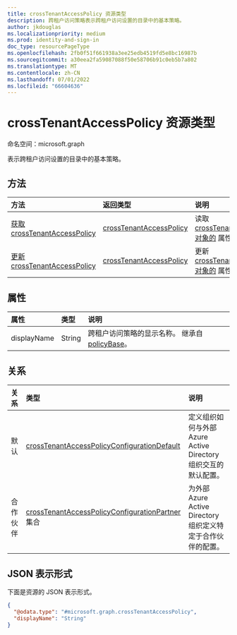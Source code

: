 ```yaml
---
title: crossTenantAccessPolicy 资源类型
description: 跨租户访问策略表示跨租户访问设置的目录中的基本策略。
author: jkdouglas
ms.localizationpriority: medium
ms.prod: identity-and-sign-in
doc_type: resourcePageType
ms.openlocfilehash: 2fb0f51f661938a3ee25edb4519fd5e8bc16987b
ms.sourcegitcommit: a30eea2fa59087088f50e58706b91c0eb5b7a802
ms.translationtype: MT
ms.contentlocale: zh-CN
ms.lasthandoff: 07/01/2022
ms.locfileid: "66604636"
---
```

# <a name="crosstenantaccesspolicy-resource-type"></a>crossTenantAccessPolicy 资源类型

命名空间：microsoft.graph

表示跨租户访问设置的目录中的基本策略。

## <a name="methods"></a>方法

|方法|返回类型|说明|
|:---|:---|:---|
|[获取 crossTenantAccessPolicy](../api/crosstenantaccesspolicy-get.md)|[crossTenantAccessPolicy](../resources/crosstenantaccesspolicy.md)|读取 [crossTenantAccessPolicy 对象的](../resources/crosstenantaccesspolicy.md) 属性和关系。|
|[更新 crossTenantAccessPolicy](../api/crosstenantaccesspolicy-update.md)|[crossTenantAccessPolicy](../resources/crosstenantaccesspolicy.md)|更新 [crossTenantAccessPolicy 对象的](../resources/crosstenantaccesspolicy.md) 属性。|

## <a name="properties"></a>属性

|属性|类型|说明|
|:---|:---|:---|
| displayName | String | 跨租户访问策略的显示名称。 继承自 [policyBase](../resources/policybase.md)。|

## <a name="relationships"></a>关系

|关系|类型|说明|
|:---|:---|:---|
|默认|[crossTenantAccessPolicyConfigurationDefault](../resources/crosstenantaccesspolicyconfigurationdefault.md)|定义组织如何与外部 Azure Active Directory 组织交互的默认配置。|
|合作 伙伴|[crossTenantAccessPolicyConfigurationPartner](../resources/crosstenantaccesspolicyconfigurationpartner.md) 集合|为外部 Azure Active Directory 组织定义特定于合作伙伴的配置。|

## <a name="json-representation"></a>JSON 表示形式

下面是资源的 JSON 表示形式。
<!-- {
  "blockType": "resource",
  "keyProperty": "id",
  "@odata.type": "microsoft.graph.crossTenantAccessPolicy",
  "baseType": "microsoft.graph.tenantRelationshipAccessPolicyBase",
  "openType": false
}
-->

``` json
{
  "@odata.type": "#microsoft.graph.crossTenantAccessPolicy",
  "displayName": "String"
}
```
